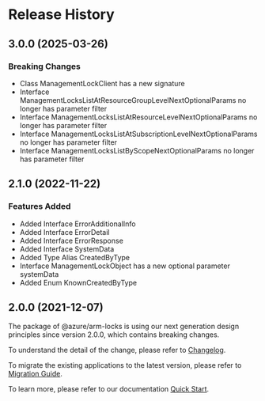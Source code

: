 # Release History
    
## 3.0.0 (2025-03-26)
    
### Breaking Changes

  - Class ManagementLockClient has a new signature
  - Interface ManagementLocksListAtResourceGroupLevelNextOptionalParams no longer has parameter filter
  - Interface ManagementLocksListAtResourceLevelNextOptionalParams no longer has parameter filter
  - Interface ManagementLocksListAtSubscriptionLevelNextOptionalParams no longer has parameter filter
  - Interface ManagementLocksListByScopeNextOptionalParams no longer has parameter filter
    
    
## 2.1.0 (2022-11-22)
    
### Features Added

  - Added Interface ErrorAdditionalInfo
  - Added Interface ErrorDetail
  - Added Interface ErrorResponse
  - Added Interface SystemData
  - Added Type Alias CreatedByType
  - Interface ManagementLockObject has a new optional parameter systemData
  - Added Enum KnownCreatedByType
    
    
## 2.0.0 (2021-12-07)

The package of @azure/arm-locks is using our next generation design principles since version 2.0.0, which contains breaking changes.

To understand the detail of the change, please refer to [Changelog](https://aka.ms/js-track2-changelog).

To migrate the existing applications to the latest version, please refer to [Migration Guide](https://aka.ms/js-track2-migration-guide).

To learn more, please refer to our documentation [Quick Start](https://aka.ms/azsdk/js/mgmt/quickstart).
